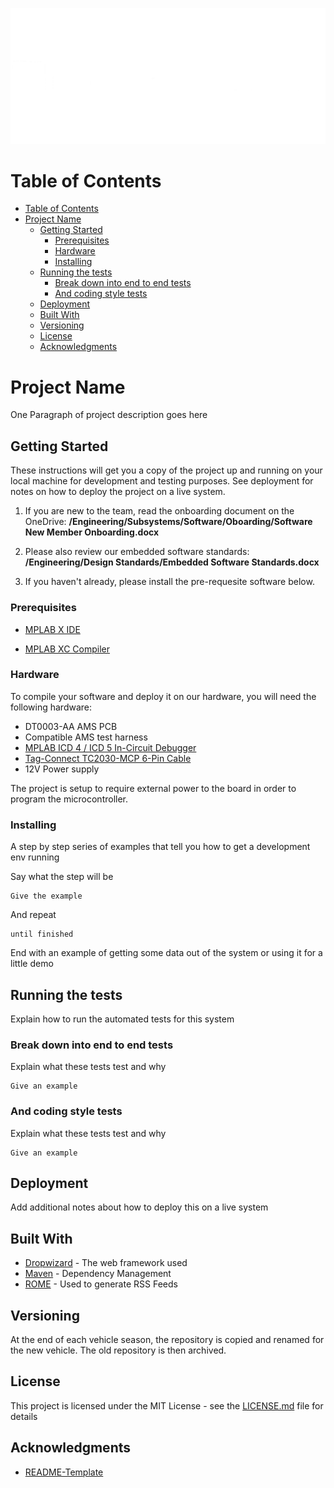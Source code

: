 ![ZRE Logo](./images/Logo_with_zippy_subtext_white.png "Zips Racing Electric Logo")
# Table of Contents

- [Table of Contents](#table-of-contents)
- [Project Name](#project-name)
  - [Getting Started](#getting-started)
    - [Prerequisites](#prerequisites)
    - [Hardware](#hardware)
    - [Installing](#installing)
  - [Running the tests](#running-the-tests)
    - [Break down into end to end tests](#break-down-into-end-to-end-tests)
    - [And coding style tests](#and-coding-style-tests)
  - [Deployment](#deployment)
  - [Built With](#built-with)
  - [Versioning](#versioning)
  - [License](#license)
  - [Acknowledgments](#acknowledgments)


# Project Name

One Paragraph of project description goes here

## Getting Started

These instructions will get you a copy of the project up and running on your local machine for development and testing purposes. See deployment for notes on how to deploy the project on a live system.

1. If you are new to the team, read the onboarding document on the OneDrive: **/Engineering/Subsystems/Software/Oboarding/Software New Member Onboarding.docx**
   
2. Please also review our embedded software standards: **/Engineering/Design Standards/Embedded Software Standards.docx**
   
3. If you haven't already, please install the pre-requesite software below.

### Prerequisites

- [MPLAB X IDE](https://www.microchip.com/en-us/tools-resources/develop/mplab-x-ide#tabs)

- [MPLAB XC Compiler](https://www.microchip.com/en-us/tools-resources/develop/mplab-xc-compilers/xc16)

### Hardware
To compile your software and deploy it on our hardware, you will need the following hardware:

- DT0003-AA AMS PCB
- Compatible AMS test harness
- [MPLAB ICD 4 / ICD 5 In-Circuit Debugger](https://www.microchip.com/en-us/development-tool/dv164045#)
- [Tag-Connect TC2030-MCP 6-Pin Cable](https://www.tag-connect.com/product/tc2030-mcp-6-pin-cable-with-rj12-modular-plug-for-microchip-icd)
- 12V Power supply

The project is setup to require external power to the board in order to program the microcontroller.

### Installing

A step by step series of examples that tell you how to get a development env running

Say what the step will be

```
Give the example
```

And repeat

```
until finished
```

End with an example of getting some data out of the system or using it for a little demo

## Running the tests

Explain how to run the automated tests for this system

### Break down into end to end tests

Explain what these tests test and why

```
Give an example
```

### And coding style tests

Explain what these tests test and why

```
Give an example
```

## Deployment

Add additional notes about how to deploy this on a live system

## Built With

* [Dropwizard](http://www.dropwizard.io/1.0.2/docs/) - The web framework used
* [Maven](https://maven.apache.org/) - Dependency Management
* [ROME](https://rometools.github.io/rome/) - Used to generate RSS Feeds

## Versioning

At the end of each vehicle season, the repository is copied and renamed for the new vehicle. The old repository is then archived.

## License

This project is licensed under the MIT License - see the [LICENSE.md](LICENSE.md) file for details

## Acknowledgments

* [README-Template](https://gist.github.com/PurpleBooth/109311bb0361f32d87a2)

